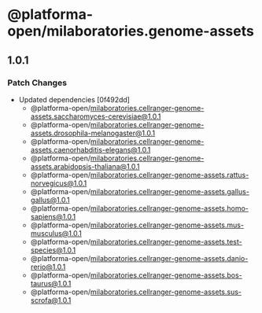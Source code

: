 # @platforma-open/milaboratories.genome-assets

## 1.0.1

### Patch Changes

- Updated dependencies [0f492dd]
  - @platforma-open/milaboratories.cellranger-genome-assets.saccharomyces-cerevisiae@1.0.1
  - @platforma-open/milaboratories.cellranger-genome-assets.drosophila-melanogaster@1.0.1
  - @platforma-open/milaboratories.cellranger-genome-assets.caenorhabditis-elegans@1.0.1
  - @platforma-open/milaboratories.cellranger-genome-assets.arabidopsis-thaliana@1.0.1
  - @platforma-open/milaboratories.cellranger-genome-assets.rattus-norvegicus@1.0.1
  - @platforma-open/milaboratories.cellranger-genome-assets.gallus-gallus@1.0.1
  - @platforma-open/milaboratories.cellranger-genome-assets.homo-sapiens@1.0.1
  - @platforma-open/milaboratories.cellranger-genome-assets.mus-musculus@1.0.1
  - @platforma-open/milaboratories.cellranger-genome-assets.test-species@1.0.1
  - @platforma-open/milaboratories.cellranger-genome-assets.danio-rerio@1.0.1
  - @platforma-open/milaboratories.cellranger-genome-assets.bos-taurus@1.0.1
  - @platforma-open/milaboratories.cellranger-genome-assets.sus-scrofa@1.0.1